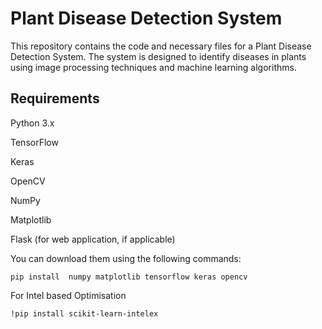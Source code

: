 # **Plant Disease Detection System**


This repository contains the code and necessary files for a Plant Disease Detection System. The system is designed to identify diseases in plants using image processing techniques and machine learning algorithms.

## **Requirements**

Python 3.x


TensorFlow


Keras


OpenCV


NumPy


Matplotlib


Flask (for web application, if applicable)


You can download them using the following commands:

```
pip install  numpy matplotlib tensorflow keras opencv 
```

For Intel based Optimisation 

```
!pip install scikit-learn-intelex
```

